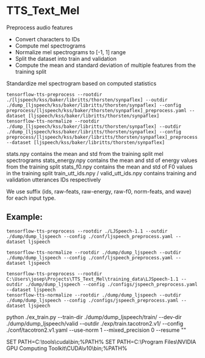 # TTS_Text_Mel



Preprocess audio features
- Convert characters to IDs
- Compute mel spectrograms
- Normalize mel spectrograms to [-1, 1] range
- Split the dataset into train and validation
- Compute the mean and standard deviation of multiple features from the training split

Standardize mel spectrogram based on computed statistics


```
tensorflow-tts-preprocess --rootdir ./[ljspeech/kss/baker/libritts/thorsten/synpaflex] --outdir ./dump_[ljspeech/kss/baker/libritts/thorsten/synpaflex] --config preprocess/[ljspeech/kss/baker/thorsten/synpaflex]_preprocess.yaml --dataset [ljspeech/kss/baker/libritts/thorsten/synpaflex]
tensorflow-tts-normalize --rootdir ./dump_[ljspeech/kss/baker/libritts/thorsten/synpaflex] --outdir ./dump_[ljspeech/kss/baker/libritts/thorsten/synpaflex] --config preprocess/[ljspeech/kss/baker/libritts/thorsten/synpaflex]_preprocess.yaml --dataset [ljspeech/kss/baker/libritts/thorsten/synpaflex]
```


stats.npy contains the mean and std from the training split mel spectrograms
stats_energy.npy contains the mean and std of energy values from the training split
stats_f0.npy contains the mean and std of F0 values in the training split
train_utt_ids.npy / valid_utt_ids.npy contains training and validation utterances IDs respectively

We use suffix (ids, raw-feats, raw-energy, raw-f0, norm-feats, and wave) for each input type.

## Example:
```
tensorflow-tts-preprocess --rootdir ./LJSpeech-1.1 --outdir ./dump/dump_ljspeech --config ./conf/ljspeech_preprocess.yaml --dataset ljspeech

tensorflow-tts-normalize --rootdir ./dump/dump_ljspeech --outdir ./dump/dump_ljspeech --config ./conf/ljspeech_preprocess.yaml --dataset ljspeech 
```

```
tensorflow-tts-preprocess --rootdir C:\Users\josep\Projects\TTS_Text_Mel\training_data\LJSpeech-1.1 --outdir ./dump/dump_ljspeech --config ./configs/jspeech_preprocess.yaml --dataset ljspeech 
tensorflow-tts-normalize --rootdir ./dump/dump_ljspeech --outdir ./dump/dump_ljspeech --config ./configs/jspeech_preprocess.yaml --dataset ljspeech 
```

python ./ex_train.py --train-dir ./dump/dump_ljspeech/train/ --dev-dir ./dump/dump_ljspeech/valid --outdir ./exp/train.tacotron2.v1/  --config ./conf/tacotron2.v1.yaml --use-norm 1 --mixed_precision 0 --resume ""

SET PATH=C:\tools\cuda\bin;%PATH%
SET PATH=C:\Program Files\NVIDIA GPU Computing Toolkit\CUDA\v10\bin;%PATH%
